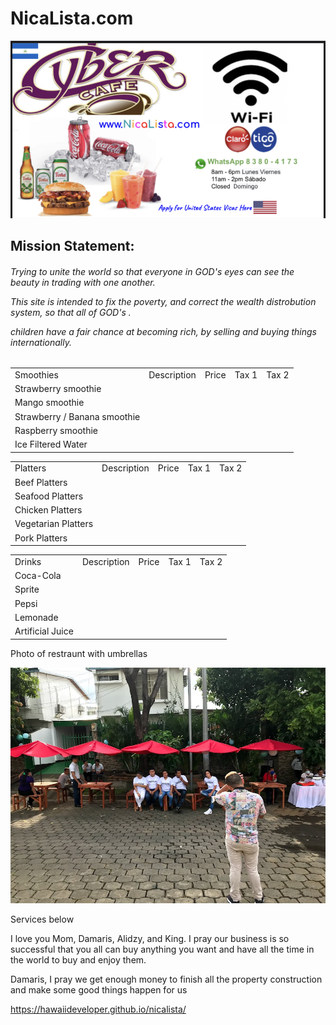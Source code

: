 # NicaLista.com
<img src="nicalista.jpg" alt="Italian Trulli">




<div class="something" >
  <h2> Mission Statement: </h2>
 
 
  
 <h6> 
<p>Trying to unite the world so that everyone in GOD's eyes can see the beauty in trading with one another.</p>
<p>This site is intended to fix the poverty, and correct the wealth distrobution system, so that all of GOD's .</p>
<p>children have a fair chance at becoming rich, by selling and buying things internationally.</p>
</h6>
  
  
  
  

    
  <table>
  <tr>
    <td>Smoothies</td>
    <td>Description</td>
    <td>Price</td>
    <td>Tax 1</td>
    <td>Tax 2</td>
  </tr>
  <tr>
    <td>Strawberry smoothie</td>
    <td></td>
    <td></td>
    <td></td>
    <td></td>
  </tr>
  <tr>
    <td>Mango smoothie</td>
    <td></td>
    <td></td>
    <td></td>
    <td></td>
  </tr>
  <tr>
    <td>Strawberry / Banana smoothie</td>
    <td></td>
    <td></td>
    <td></td>
    <td></td>
  </tr>
     <tr>
    <td>Raspberry smoothie</td>
    <td></td>
    <td></td>
    <td></td>
    <td></td>
  </tr>
  <tr>
    <td>Ice Filtered Water</td>
    <td></td>
    <td></td>
    <td></td>
    <td></td>
  </tr>
</table>
  
  
     
  <table>
  <tr>
    <td>Platters</td>
    <td>Description</td>
    <td>Price</td>
    <td>Tax 1</td>
    <td>Tax 2</td>
  </tr>
  <tr>
    <td>Beef Platters</td>
    <td></td>
    <td></td>
    <td></td>
    <td></td>
  </tr>
  <tr>
    <td>Seafood Platters</td>
    <td></td>
    <td></td>
    <td></td>
    <td></td>
  </tr>
  <tr>
    <td>Chicken Platters</td>
    <td></td>
    <td></td>
    <td></td>
    <td></td>
  </tr>
     <tr>
    <td>Vegetarian Platters</td>
    <td></td>
    <td></td>
    <td></td>
    <td></td>
  </tr>
  <tr>
    <td>Pork Platters</td>
    <td></td>
    <td></td>
    <td></td>
    <td></td>
  </tr>
</table>
  
   <table>
  <tr>
    <td>Drinks</td>
    <td>Description</td>
    <td>Price</td>
    <td>Tax 1</td>
    <td>Tax 2</td>
  </tr>
  <tr>
    <td>Coca-Cola</td>
    <td></td>
    <td></td>
    <td></td>
    <td></td>
  </tr>
  <tr>
    <td>Sprite</td>
    <td></td>
    <td></td>
    <td></td>
    <td></td>
  </tr>
  <tr>
    <td>Pepsi</td>
    <td></td>
    <td></td>
    <td></td>
    <td></td>
  </tr>
     <tr>
    <td>Lemonade</td>
    <td></td>
    <td></td>
    <td></td>
    <td></td>
  </tr>
  <tr>
    <td>Artificial Juice</td>
    <td></td>
    <td></td>
    <td></td>
    <td></td>
  </tr>
</table>
  

</div>








Photo of restraunt with umbrellas


<img src="staff_photo_with_umbrellas.jpeg" alt="staff photo with umbrellas over table">






Services below







I love you Mom, Damaris, Alidzy, and King.  I pray our business is so successful that you all can buy anything you want and have all the time in the world to 
buy and enjoy them.

Damaris, I pray we get enough money to finish all the property construction and make some good things happen for us


https://hawaiideveloper.github.io/nicalista/

